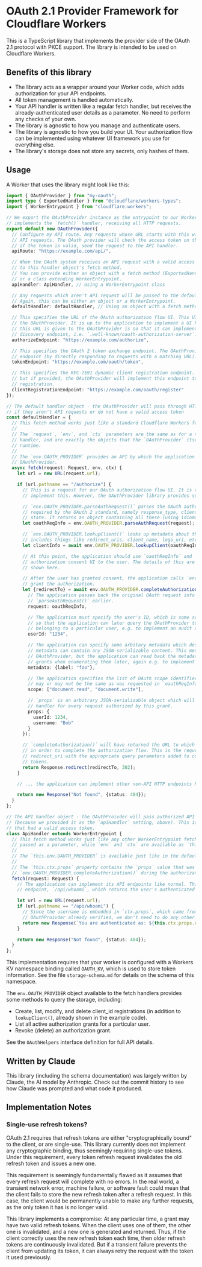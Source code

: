 # OAuth 2.1 Provider Framework for Cloudflare Workers

This is a TypeScript library that implements the provider side of the OAuth 2.1 protocol with PKCE support. The library is intended to be used on Cloudflare Workers.

## Benefits of this library

* The library acts as a wrapper around your Worker code, which adds authorization for your API endpoints.
* All token management is handled automatically.
* Your API handler is written like a regular fetch handler, but receives the already-authenticated user details as a parameter. No need to perform any checks of your own.
* The library is agnostic to how you manage and authenticate users.
* The library is agnostic to how you build your UI. Your authorization flow can be implemented using whatever UI framework you use for everything else.
* The library's storage does not store any secrets, only hashes of them.

## Usage

A Worker that uses the library might look like this:

```ts
import { OAuthProvider } from "my-oauth";
import type { ExportedHandler } from "@cloudflare/workers-types";
import { WorkerEntrypoint } from "cloudflare:workers";

// We export the OAuthProvider instance as the entrypoint to our Worker. This means it
// implements the `fetch()` handler, receiving all HTTP requests.
export default new OAuthProvider({
  // Configure my API route. Any requests whose URL starts with this will be considered to be
  // API requests. The OAuth provider will check the access token on these requests, and then,
  // if the token is valid, send the request to the API handler.
  apiRoute: "https://example.com/api/",

  // When the OAuth system receives an API request with a valid access token, it passes the request
  // to this handler object's fetch method.
  // You can provide either an object with a fetch method (ExportedHandler)
  // or a class extending WorkerEntrypoint.
  apiHandler: ApiHandler, // Using a WorkerEntrypoint class

  // Any requests which aren't API request will be passed to the default handler instead.
  // Again, this can be either an object or a WorkerEntrypoint.
  defaultHandler: defaultHandler, // Using an object with a fetch method

  // This specifies the URL of the OAuth authorization flow UI. This UI is NOT implemented by
  // the OAuthProvider. It is up to the application to implement a UI here. The only reason why
  // this URL is given to the OAuthProvider is so that it can implement the RFC-8414 metadata
  // discovery endpoint, i.e. `.well-known/oauth-authorization-server`.
  authorizeEndpoint: "https://example.com/authorize",

  // This specifies the OAuth 2 token exchange endpoint. The OAuthProvider will implement this
  // endpoint (by directly responding to requests with a matching URL).
  tokenEndpoint: "https://example.com/oauth/token",

  // This specifies the RFC-7591 dynamic client registration endpoint. This setting is optional,
  // but if provided, the OAuthProvider will implement this endpoint to allow dynamic client
  // registration.
  clientRegistrationEndpoint: "https://example.com/oauth/register"
});

// The default handler object - the OAuthProvider will pass through HTTP requests to this object's fetch method
// if they aren't API requests or do not have a valid access token
const defaultHandler = {
  // This fetch method works just like a standard Cloudflare Workers fetch handler
  //
  // The `request`, `env`, and `ctx` parameters are the same as for a normal Cloudflare Workers fetch
  // handler, and are exactly the objects that the `OAuthProvider` itself received from the Workers
  // runtime.
  //
  // The `env.OAUTH_PROVIDER` provides an API by which the application can call back to the
  // OAuthProvider.
  async fetch(request: Request, env, ctx) {
    let url = new URL(request.url);

    if (url.pathname == "/authorize") {
      // This is a request for our OAuth authorization flow UI. It is up to the application to
      // implement this. However, the OAuthProvider library provides some helpers to assist.

      // `env.OAUTH_PROVIDER.parseAuthRequest()` parses the OAuth authorization request to extract the parameters
      // required by the OAuth 2 standard, namely response_type, client_id, redirect_uri, scope, and
      // state. It returns an object containing all these (using idiomatic camelCase naming).
      let oauthReqInfo = env.OAUTH_PROVIDER.parseAuthRequest(request);

      // `env.OAUTH_PROVIDER.lookupClient()` looks up metadata about the client, as definetd by RFC-7591. This
      // includes things like redirect_uris, client_name, logo_uri, etc.
      let clientInfo = await env.OAUTH_PROVIDER.lookupClient(oauthReqInfo.clientId);

      // At this point, the application should use `oauthReqInfo` and `clientInfo` to render an
      // authorization consent UI to the user. The details of this are up to the app so are not
      // shown here.

      // After the user has granted consent, the application calls `env.OAUTH_PROVIDER.completeAuthorization()` to
      // grant the authorization.
      let {redirectTo} = await env.OAUTH_PROVIDER.completeAuthorization({
        // The application passes back the original OAuth request info that was returned by
        // `parseAuthRequest()` earlier.
        request: oauthReqInfo,

        // The application must specify the user's ID, which is some sort of string. This is needed
        // so that the application can later query the OAuthProvider to enumerate all grants
        // belonging to a particular user, e.g. to implement an audit and revocation UI.
        userId: "1234",

        // The application can specify some arbitary metadata which describes this grant. The
        // metadata can contain any JSON-serializable content. This metadata is not used by the
        // OAuthProvider, but the application can read back the metadata attached to specific
        // grants when enumerating them later, again e.g. to implement an udit and revocation UI.
        metadata: {label: "foo"},

        // The application specifies the list of OAuth scope identifiers that were granted. This
        // may or may not be the same as was requested in `oauthReqInfo.scope`.
        scope: ["document.read", "document.write"],

        // `props` is an arbitrary JSON-serializable object which will be passed back to the API
        // handler for every request authorized by this grant.
        props: {
          userId: 1234,
          username: "Bob"
        }
      });

      // `completeAuthorization()` will have returned the URL to which the user should be redirected
      // in order to complete the authorization flow. This is the requesting client's OAuth
      // redirect_uri with the appropriate query parameters added to complete the flow and obtain
      // tokens.
      return Response.redirect(redirectTo, 302);
    }

    // ... the application can implement other non-API HTTP endpoints here ...

    return new Response("Not found", {status: 404});
  }
};

// The API handler object - the OAuthProivder will pass authorized API requests to this object's fetch method
// (because we provided it as the `apiHandler` setting, above). This is ONLY called for API requests
// that had a valid access token.
class ApiHandler extends WorkerEntrypoint {
  // This fetch method works just like any other WorkerEntrypoint fetch method. The `request` is
  // passed as a parameter, while `env` and `ctx` are available as `this.env` and `this.ctx`.
  //
  // The `this.env.OAUTH_PROVIDER` is available just like in the default handler.
  //
  // The `this.ctx.props` property contains the `props` value that was passed to
  // `env.OAUTH_PROVIDER.completeAuthorization()` during the authorization flow that authorized this client.
  fetch(request: Request) {
    // The application can implement its API endpoints like normal. This app implements a single
    // endpoint, `/api/whoami`, which returns the user's authenticated identity.

    let url = new URL(request.url);
    if (url.pathname == "/api/whoami") {
      // Since the username is embedded in `ctx.props`, which came from the access token that the
      // OAuthProivder already verified, we don't need to do any other authentication steps.
      return new Response(`You are authenticated as: ${this.ctx.props.username}`);
    }

    return new Response("Not found", {status: 404});
  }
};
```

This implementation requires that your worker is configured with a Workers KV namespace binding called `OAUTH_KV`, which is used to store token information. See the file `storage-schema.md` for details on the schema of this namespace.

The `env.OAUTH_PROVIDER` object available to the fetch handlers provides some methods to query the storage, including:

* Create, list, modify, and delete client_id registrations (in addition to `lookupClient()`, already shown in the example code).
* List all active authorization grants for a particular user.
* Revoke (delete) an authorization grant.

See the `OAuthHelpers` interface definition for full API details.

## Written by Claude

This library (including the schema documentation) was largely written by Claude, the AI model by Anthropic. Check out the commit history to see how Claude was prompted and what code it produced.

## Implementation Notes

### Single-use refresh tokens?

OAuth 2.1 requires that refresh tokens are either "cryptographically bound" to the client, or are single-use. This library currently does not implement any cryptographic binding, thus seemingly requiring single-use tokens. Under this requirement, every token refresh request invalidates the old refresh token and issues a new one.

This requirement is seemingly fundamentally flawed as it assumes that every refresh request will complete with no errors. In the real world, a transient network error, machine failure, or software fault could mean that the client fails to store the new refresh token after a refresh request. In this case, the client would be permanently unable to make any further requests, as the only token it has is no longer valid.

This library implements a compromise: At any particular time, a grant may have two valid refresh tokens. When the client uses one of them, the other one is invalidated, and a new one is generated and returned. Thus, if the client correctly uses the new refresh token each time, then older refresh tokens are continuously invalidated. But if a transient failure prevents the client from updating its token, it can always retry the request with the token it used previously.

